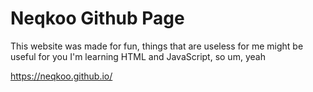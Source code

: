 # Neqkoo Github Page

This website was made for fun, things that are useless for me might be useful for you
I'm learning HTML and JavaScript, so um, yeah

https://neqkoo.github.io/
